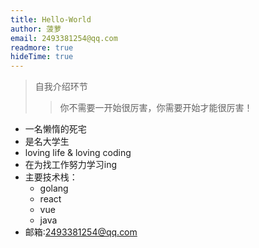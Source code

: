 ```yaml
---
title: Hello-World
author: 菠萝
email: 2493381254@qq.com
readmore: true
hideTime: true
---
```



> 自我介绍环节
>
> > 你不需要一开始很厉害，你需要开始才能很厉害！

- 一名懒惰的死宅
- 是名大学生
- loving life & loving coding
- 在为找工作努力学习ing
- 主要技术栈：
  - golang
  - react
  - vue
  - java
- 邮箱:2493381254@qq.com